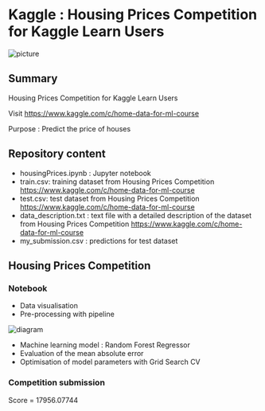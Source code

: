 # Kaggle : Housing Prices Competition for Kaggle Learn Users

![picture](https://user-images.githubusercontent.com/82372483/123420925-7b0dc500-d5bc-11eb-80de-bd7e22dab944.png)


## Summary

Housing Prices Competition for Kaggle Learn Users

Visit https://www.kaggle.com/c/home-data-for-ml-course

Purpose : Predict the price of houses

## Repository content

* housingPrices.ipynb : Jupyter notebook
* train.csv: training dataset from Housing Prices Competition https://www.kaggle.com/c/home-data-for-ml-course
* test.csv: test dataset from Housing Prices Competition https://www.kaggle.com/c/home-data-for-ml-course
* data_description.txt : text file with a detailed description of the dataset from Housing Prices Competition https://www.kaggle.com/c/home-data-for-ml-course
* my_submission.csv : predictions for test dataset

## Housing Prices Competition

### Notebook

* Data visualisation
* Pre-processing with pipeline

![diagram](https://user-images.githubusercontent.com/82372483/123261032-8c8c9980-d4f6-11eb-9752-672b39eb6ec2.png)

* Machine learning model : Random Forest Regressor
* Evaluation of the mean absolute error
* Optimisation of model parameters with Grid Search CV

### Competition submission
Score = 17956.07744
